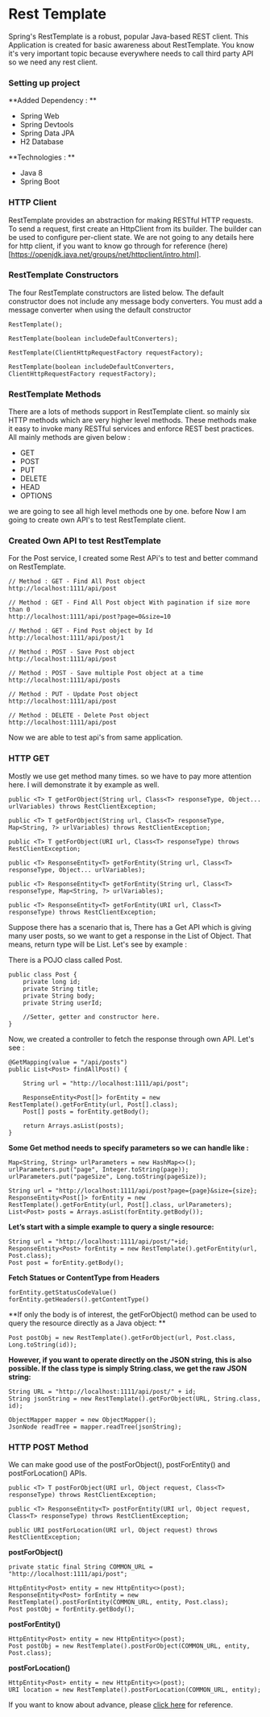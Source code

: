 # Rest Template

Spring's RestTemplate is a robust, popular Java-based REST client. This Application is created for basic awareness about RestTemplate. You know it's very important topic because everywhere needs to call third party API so we need any rest client.  

### Setting up project 

**Added Dependency : **

* Spring Web
* Spring Devtools
* Spring Data JPA
* H2 Database

**Technologies : **

* Java 8
* Spring Boot

### HTTP Client

RestTemplate provides an abstraction for making RESTful HTTP requests. To send a request, first create an HttpClient from its builder. The builder can be used to configure per-client state. We are not going to any details here for http client, if you want to know go through for reference (here)[https://openjdk.java.net/groups/net/httpclient/intro.html].


### RestTemplate Constructors

The four RestTemplate constructors are listed below. The default constructor does not include any message body converters. You must add a message converter when using the default constructor

	RestTemplate();
	
	RestTemplate(boolean includeDefaultConverters);
	
	RestTemplate(ClientHttpRequestFactory requestFactory);
	
	RestTemplate(boolean includeDefaultConverters, ClientHttpRequestFactory requestFactory);

### RestTemplate Methods

There are a lots of methods support in RestTemplate client. so mainly six HTTP methods which are very  higher level methods. These methods make it easy to invoke many RESTful services and enforce REST best practices. All mainly methods are given below : 

* GET
* POST
* PUT
* DELETE
* HEAD
* OPTIONS

we are going to see all high level methods one by one. before Now I am going to create own API's to test RestTemplate client. 

### Created Own API to test RestTemplate

For the Post service, I created some Rest APi's to test and better command on RestTemplate.

	// Method : GET - Find All Post object 
	http://localhost:1111/api/post
	
	// Method : GET - Find All Post object With pagination if size more than 0
	http://localhost:1111/api/post?page=0&size=10
	
	// Method : GET - Find Post object by Id
	http://localhost:1111/api/post/1
	
	// Method : POST - Save Post object 
	http://localhost:1111/api/post 	
	
	// Method : POST - Save multiple Post object at a time
	http://localhost:1111/api/posts
	
	// Method : PUT - Update Post object
	http://localhost:1111/api/post
	
	// Method : DELETE - Delete Post object
	http://localhost:1111/api/post

Now we are able to test api's from same application.

### HTTP GET

Mostly we use get method many times. so we have to pay more attention here. I will demonstrate it by example as well. 

	public <T> T getForObject(String url, Class<T> responseType, Object... urlVariables) throws RestClientException;
	
	public <T> T getForObject(String url, Class<T> responseType, Map<String, ?> urlVariables) throws RestClientException;
	
	public <T> T getForObject(URI url, Class<T> responseType) throws RestClientException;
	
	public <T> ResponseEntity<T> getForEntity(String url, Class<T> responseType, Object... urlVariables);
	
	public <T> ResponseEntity<T> getForEntity(String url, Class<T> responseType, Map<String, ?> urlVariables);
	
	public <T> ResponseEntity<T> getForEntity(URI url, Class<T> responseType) throws RestClientException;

Suppose there has a scenario that is, There has a Get API which is giving many user posts, so  we want to get a response in the List of Object. That means, return type will be List<Post>. Let's see by example : 

There is a POJO class called Post.

	public class Post {
		private long id;
		private String title;
		private String body;
		private String userId;
	
		//Setter, getter and constructor here.	
	}

Now, we created a controller to fetch the response through own API. Let's see : 

	@GetMapping(value = "/api/posts")
	public List<Post> findAllPost() {
	
		String url = "http://localhost:1111/api/post";
		
		ResponseEntity<Post[]> forEntity = new RestTemplate().getForEntity(url, Post[].class);
		Post[] posts = forEntity.getBody();
		
		return Arrays.asList(posts);
	}
	
**Some Get method needs to specify parameters so we can handle like :**

	Map<String, String> urlParameters = new HashMap<>();
	urlParameters.put("page", Integer.toString(page));
	urlParameters.put("pageSize", Long.toString(pageSize));
	
	String url = "http://localhost:1111/api/post?page={page}&size={size};
	ResponseEntity<Post[]> forEntity = new RestTemplate().getForEntity(url, Post[].class, urlParameters);
	List<Post> posts = Arrays.asList(forEntity.getBody());
	
**Let’s start with a simple example to query a single resource:**

	String url = "http://localhost:1111/api/post/"+id;
	ResponseEntity<Post> forEntity = new RestTemplate().getForEntity(url, Post.class);
	Post post = forEntity.getBody();

**Fetch Statues or ContentType from Headers**

	forEntity.getStatusCodeValue()
	forEntity.getHeaders().getContentType()

**If only the body is of interest, the getForObject() method can be used to query the resource directly as a Java object: **

	Post postObj = new RestTemplate().getForObject(url, Post.class, Long.toString(id));
	
**However, if you want to operate directly on the JSON string, this is also possible. If the class type is simply String.class, we get the raw JSON string:**

	String URL = "http://localhost:1111/api/post/" + id;
	String jsonString = new RestTemplate().getForObject(URL, String.class, id);
	
	ObjectMapper mapper = new ObjectMapper();
	JsonNode readTree = mapper.readTree(jsonString);

### HTTP POST Method

We can make good use of the postForObject(), postForEntity() and postForLocation() APIs.

	public <T> T postForObject(URI url, Object request, Class<T> responseType) throws RestClientException;
	
	public <T> ResponseEntity<T> postForEntity(URI url, Object request, Class<T> responseType) throws RestClientException;
	
	public URI postForLocation(URI url, Object request) throws RestClientException;
	

**postForObject()**

	private static final String COMMON_URL = "http://localhost:1111/api/post";

	HttpEntity<Post> entity = new HttpEntity<>(post);
	ResponseEntity<Post> forEntity = new RestTemplate().postForEntity(COMMON_URL, entity, Post.class);
	Post postObj = forEntity.getBody();

**postForEntity()** 

	HttpEntity<Post> entity = new HttpEntity<>(post);
	Post postObj = new RestTemplate().postForObject(COMMON_URL, entity, Post.class);

**postForLocation()**

	HttpEntity<Post> entity = new HttpEntity<>(post);
	URI location = new RestTemplate().postForLocation(COMMON_URL, entity);	

If you want to know about advance, please [click here](https://docs.spring.io/spring-framework/docs/current/javadoc-api/org/springframework/web/client/RestTemplate.html) for reference.